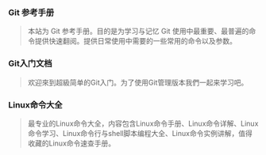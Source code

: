 ### Git 参考手册[](http://gitref.justjavac.com/)
>  本站为 Git 参考手册。目的是为学习与记忆 Git 使用中最重要、最普遍的命令提供快速翻阅。提供日常使用中需要的一些常用的命令以及参数。

### Git入门文档[](https://backlog.com/git-tutorial/cn/intro/intro1_1.html)
> 欢迎來到超級简单的Git入门。为了使用Git管理版本我們一起来学习吧。

### Linux命令大全[](https://man.linuxde.net/)
>  最专业的Linux命令大全，内容包含Linux命令手册、Linux命令详解、Linux命令学习、Linux命令行与shell脚本编程大全、Linux命令实例讲解，值得收藏的Linux命令速查手册。